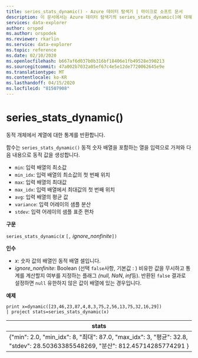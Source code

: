 ```yaml
---
title: series_stats_dynamic() - Azure 데이터 탐색기 | 마이크로 소프트 문서
description: 이 문서에서는 Azure 데이터 탐색기의 series_stats_dynamic()에 대해 설명합니다.
services: data-explorer
author: orspod
ms.author: orspodek
ms.reviewer: rkarlin
ms.service: data-explorer
ms.topic: reference
ms.date: 02/10/2020
ms.openlocfilehash: b667af6d037b0b316bf18406e1fb49528e390213
ms.sourcegitcommit: 47a002b7032a05ef67c4e5e12de7720062645e9e
ms.translationtype: MT
ms.contentlocale: ko-KR
ms.lasthandoff: 04/15/2020
ms.locfileid: "81507908"
---
```

# <a name="series_stats_dynamic"></a>series_stats_dynamic()

동적 개체에서 계열에 대한 통계를 반환합니다.  

함수는 `series_stats_dynamic()` 동적 숫자 배열을 포함하는 열을 입력으로 가져와 다음 내용으로 동적 값을 생성합니다.
* `min`: 입력 배열의 최소값
* `min_idx`: 입력 배열의 최소값의 첫 번째 위치
* `max`: 입력 배열의 최대값
* `max_idx`: 입력 배열에서 최대값의 첫 번째 위치
* `avg`: 입력 배열의 평균 값
* `variance`: 입력 어레이의 샘플 분산
* `stdev`: 입력 어레이의 샘플 표준 편차

**구문**

`series_stats_dynamic(`*x* `[,` *ignore_nonfinite*`])`

**인수**

* *x*: 숫자 값의 배열인 동적 배열 셀입니다. 
* *ignore_nonfinite*: Boolean (선택 `false`사항, 기본값 : ) 비유한 값을 무시하고 통계를 계산할지 여부를 지정하는 플래그 *(null,* *NaN*, *inf*등). 반환된 `false` 결과로 설정하면 `null` 유한하지 않은 값이 배열에 있는 경우입니다.

**예제**

```kusto
print x=dynamic([23,46,23,87,4,8,3,75,2,56,13,75,32,16,29]) 
| project stats=series_stats_dynamic(x)
```

|stats
|---|
|{"min": 2.0, "min_idx": 8, "최대": 87.0, "max_idx": 3, "평균": 32.8, "stdev": 28.50363385548269, "분산": 812.45714285774291 }